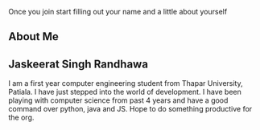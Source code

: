 Once you join start filling out your name and a little about yourself 

## About Me ##
## Jaskeerat Singh Randhawa ##
I am a first year computer engineering student from Thapar University, Patiala. I have just stepped into the world of development. I have been playing with computer science from past 4 years and have a good command over python, java and JS. Hope to do something productive for the org.
